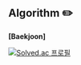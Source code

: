 ## Algorithm ✏️

**[Baekjoon]**

[![Solved.ac
프로필](http://mazassumnida.wtf/api/v2/generate_badge?boj=fz7948)](https://solved.ac/fz7948)

